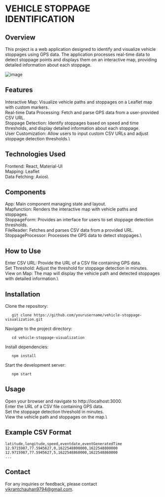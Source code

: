 # VEHICLE STOPPAGE IDENTIFICATION 

## Overview
This project is a web application designed to identify and visualize vehicle stoppages using GPS data. The application processes real-time data to detect stoppage points and displays them on an interactive map, providing detailed information about each stoppage.
 
 ![image](https://github.com/vikrant48/Vehical__stoppage_identification/assets/106874326/5be555cf-798d-48c3-9012-e752f3dacc94)


 
## Features

   Interactive Map: Visualize vehicle paths and stoppages on a Leaflet map with custom markers.\
   Real-time Data Processing: Fetch and parse GPS data from a user-provided CSV URL.\
   Stoppage Detection: Identify stoppages based on speed and time thresholds, and display detailed information about each stoppage.\
   User Customization: Allow users to input custom CSV URLs and adjust stoppage detection thresholds.\

## Technologies Used

   Frontend: React, Material-UI\
   Mapping: Leaflet\
   Data Fetching: Axios\

## Components

   App: Main component managing state and layout.\
   Mapfunction: Renders the interactive map with vehicle paths and stoppages.\
   StoppageForm: Provides an interface for users to set stoppage detection thresholds.\
   FileReader: Fetches and parses CSV data from a provided URL.\
   StoppageProcessor: Processes the GPS data to detect stoppages.\
   
## How to Use

   Enter CSV URL: Provide the URL of a CSV file containing GPS data.\
   Set Threshold: Adjust the threshold for stoppage detection in minutes.\
   View on Map: The map will display the vehicle path and detected stoppages with detailed information.\



## Installation 
   Clone the repository:
```
   git clone https://github.com/yourusername/vehicle-stoppage-visualization.git
```
   Navigate to the project directory:
   
```
   cd vehicle-stoppage-visualization
```
   
   Install dependencies:
```
   npm install
```
   Start the development server:
```
   npm start
```

## Usage

   Open your browser and navigate to http://localhost:3000. \
   Enter the URL of a CSV file containing GPS data.\
   Set the stoppage detection threshold in minutes.\
   View the vehicle path and stoppages on the map.\


 ## Example CSV Format
 ```csv
latitude,longitude,speed,eventdate,eventGeneratedTime
12.9715987,77.5945627,0,1622548800000,1622548800000
12.9715987,77.5945627,5,1622548860000,1622548860000
...

```
## Contact
For any inquiries or feedback, please contact vikrantchauhan9794@gmail.com.



